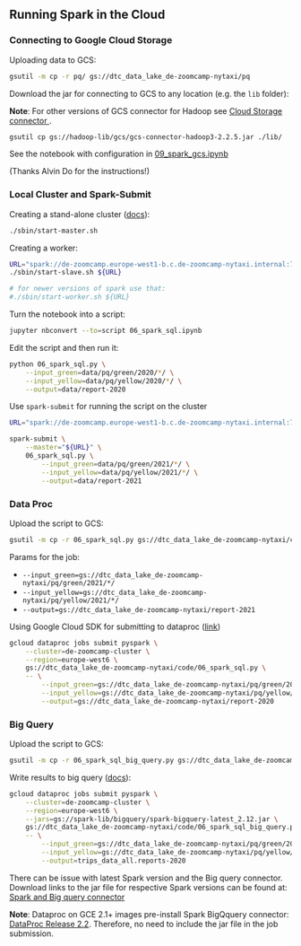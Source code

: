 ## Running Spark in the Cloud

### Connecting to Google Cloud Storage 

Uploading data to GCS:

```bash
gsutil -m cp -r pq/ gs://dtc_data_lake_de-zoomcamp-nytaxi/pq
```

Download the jar for connecting to GCS to any location (e.g. the `lib` folder):

**Note**: For other versions of GCS connector for Hadoop see [Cloud Storage connector ](https://cloud.google.com/dataproc/docs/concepts/connectors/cloud-storage#connector-setup-on-non-dataproc-clusters).

```bash
gsutil cp gs://hadoop-lib/gcs/gcs-connector-hadoop3-2.2.5.jar ./lib/
```

See the notebook with configuration in [09_spark_gcs.ipynb](09_spark_gcs.ipynb)

(Thanks Alvin Do for the instructions!)


### Local Cluster and Spark-Submit

Creating a stand-alone cluster ([docs](https://spark.apache.org/docs/latest/spark-standalone.html)):

```bash
./sbin/start-master.sh
```

Creating a worker:

```bash
URL="spark://de-zoomcamp.europe-west1-b.c.de-zoomcamp-nytaxi.internal:7077"
./sbin/start-slave.sh ${URL}

# for newer versions of spark use that:
#./sbin/start-worker.sh ${URL}
```

Turn the notebook into a script:

```bash
jupyter nbconvert --to=script 06_spark_sql.ipynb
```

Edit the script and then run it:

```bash 
python 06_spark_sql.py \
    --input_green=data/pq/green/2020/*/ \
    --input_yellow=data/pq/yellow/2020/*/ \
    --output=data/report-2020
```

Use `spark-submit` for running the script on the cluster

```bash
URL="spark://de-zoomcamp.europe-west1-b.c.de-zoomcamp-nytaxi.internal:7077"

spark-submit \
    --master="${URL}" \
    06_spark_sql.py \
        --input_green=data/pq/green/2021/*/ \
        --input_yellow=data/pq/yellow/2021/*/ \
        --output=data/report-2021
```

### Data Proc

Upload the script to GCS:

```bash
gsutil -m cp -r 06_spark_sql.py gs://dtc_data_lake_de-zoomcamp-nytaxi/code/06_spark_sql.py
```

Params for the job:

* `--input_green=gs://dtc_data_lake_de-zoomcamp-nytaxi/pq/green/2021/*/`
* `--input_yellow=gs://dtc_data_lake_de-zoomcamp-nytaxi/pq/yellow/2021/*/`
* `--output=gs://dtc_data_lake_de-zoomcamp-nytaxi/report-2021`


Using Google Cloud SDK for submitting to dataproc
([link](https://cloud.google.com/dataproc/docs/guides/submit-job#dataproc-submit-job-gcloud))

```bash
gcloud dataproc jobs submit pyspark \
    --cluster=de-zoomcamp-cluster \
    --region=europe-west6 \
    gs://dtc_data_lake_de-zoomcamp-nytaxi/code/06_spark_sql.py \
    -- \
        --input_green=gs://dtc_data_lake_de-zoomcamp-nytaxi/pq/green/2020/*/ \
        --input_yellow=gs://dtc_data_lake_de-zoomcamp-nytaxi/pq/yellow/2020/*/ \
        --output=gs://dtc_data_lake_de-zoomcamp-nytaxi/report-2020
```

### Big Query

Upload the script to GCS:

```bash
gsutil -m cp -r 06_spark_sql_big_query.py gs://dtc_data_lake_de-zoomcamp-nytaxi/code/06_spark_sql_big_query.py
```

Write results to big query ([docs](https://cloud.google.com/dataproc/docs/tutorials/bigquery-connector-spark-example#pyspark)):

```bash
gcloud dataproc jobs submit pyspark \
    --cluster=de-zoomcamp-cluster \
    --region=europe-west6 \
    --jars=gs://spark-lib/bigquery/spark-bigquery-latest_2.12.jar \
    gs://dtc_data_lake_de-zoomcamp-nytaxi/code/06_spark_sql_big_query.py \
    -- \
        --input_green=gs://dtc_data_lake_de-zoomcamp-nytaxi/pq/green/2020/*/ \
        --input_yellow=gs://dtc_data_lake_de-zoomcamp-nytaxi/pq/yellow/2020/*/ \
        --output=trips_data_all.reports-2020
```

There can be issue with latest Spark version and the Big query connector. Download links to the jar file for respective Spark versions can be found at:
[Spark and Big query connector](https://github.com/GoogleCloudDataproc/spark-bigquery-connector)

**Note**: Dataproc on GCE 2.1+ images pre-install Spark BigQquery connector: [DataProc Release 2.2](https://cloud.google.com/dataproc/docs/concepts/versioning/dataproc-release-2.2). Therefore, no need to include the jar file in the job submission.